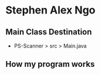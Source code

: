 # Stephen Alex Ngo

## Main Class Destination
- PS-Scanner > src > Main.java

## How my program works
